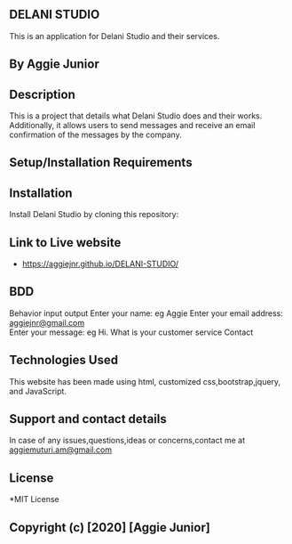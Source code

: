 ## DELANI STUDIO
This is an application for Delani Studio and their services.
## By Aggie Junior
## Description
This is a project that details what Delani Studio does and their works. Additionally, it allows users to send messages and receive an email  confirmation  of the messages by the company.

## Setup/Installation Requirements
## Installation
Install Delani Studio by cloning this repository: 

## Link to Live website
* https://aggiejnr.github.io/DELANI-STUDIO/

## BDD
Behavior	input	output
Enter your name: eg Aggie
Enter your email address: aggiejnr@gmail.com	
Enter your message: eg	Hi. What is your customer service Contact	
## Technologies Used
This website has been made using html, customized css,bootstrap,jquery, and JavaScript.
## Support and contact details
In case of any issues,questions,ideas or concerns,contact me at aggiemuturi.am@gmail.com

## License
*MIT License

## Copyright (c) [2020] [Aggie Junior]
